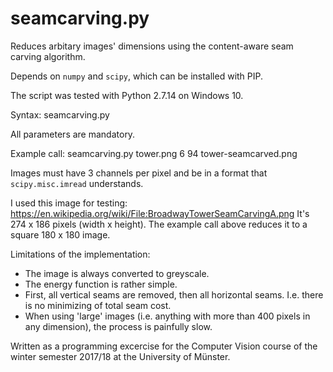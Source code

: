 # seamcarving.py

Reduces arbitary images' dimensions using the content-aware seam carving algorithm. 

Depends on `numpy` and `scipy`, which can be installed with PIP.

The script was tested with Python 2.7.14 on Windows 10.

Syntax:
    seamcarving.py <inputfilename> <reduceheightby> <reducewidthby> <outputfilename>

All parameters are mandatory.

Example call:
    seamcarving.py tower.png 6 94 tower-seamcarved.png
    
Images must have 3 channels per pixel and be in a format that `scipy.misc.imread` understands.

I used this image for testing: https://en.wikipedia.org/wiki/File:BroadwayTowerSeamCarvingA.png It's 274 x 186 pixels (width x height). The example call above reduces it to a square 180 x 180 image.

Limitations of the implementation:
  - The image is always converted to greyscale.
  - The energy function is rather simple.
  - First, all vertical seams are removed, then all horizontal seams. I.e. there is no minimizing of total seam cost.
  - When using 'large' images (i.e. anything with more than 400 pixels in any dimension), the process is painfully slow.

Written as a programming excercise for the Computer Vision course of the winter semester 2017/18 at the University of Münster.
